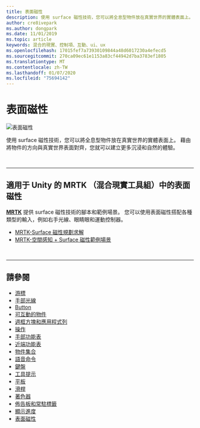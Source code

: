 ```yaml
---
title: 表面磁性
description: 使用 surface 磁性技術，您可以將全息型物件放在真實世界的實體表面上。
author: cre8ivepark
ms.author: dongpark
ms.date: 11/01/2019
ms.topic: article
keywords: 混合的現實、控制項、互動、ui、ux
ms.openlocfilehash: 17015fef7a73930109844a48d6017230a4efecd5
ms.sourcegitcommit: 270ca09ec61e1153a83cf44942d7ba3783ef1805
ms.translationtype: MT
ms.contentlocale: zh-TW
ms.lasthandoff: 01/07/2020
ms.locfileid: "75694142"
---
```

# <a name="surface-magnetism"></a>表面磁性

![表面磁性](images/UX/MRTK_SurfaceMagnetism.gif)

使用 surface 磁性技術，您可以將全息型物件放在真實世界的實體表面上。 藉由將物件的方向與真實世界表面對齊，您就可以建立更多沉浸和自然的體驗。

<br>

---

## <a name="surface-magnetism-in-mrtk-mixed-reality-toolkit-for-unity"></a>適用于 Unity 的 MRTK （混合現實工具組）中的表面磁性
**[MRTK](https://github.com/Microsoft/MixedRealityToolkit-Unity)** 提供 surface 磁性技術的腳本和範例場景。 您可以使用表面磁性搭配各種類型的輸入，例如右手光線、眼睛眼和運動控制器。

* [MRTK-Surface 磁性規劃求解](https://microsoft.github.io/MixedRealityToolkit-Unity/Documentation/README_Solver.html#surfacemagnetism)
* [MRTK-空間感知 + Surface 磁性範例場景](https://github.com/microsoft/MixedRealityToolkit-Unity/blob/mrtk_development/Assets/MixedRealityToolkit.Examples/Demos/Solvers/Scenes/SurfaceMagnetismSpatialAwarenessExample.unity)


<br>

---

## <a name="see-also"></a>請參閱

* [游標](cursors.md)
* [手部光線](point-and-commit.md)
* [Button](button.md)
* [可互動的物件](interactable-object.md)
* [週框方塊和應用程式列](app-bar-and-bounding-box.md)
* [操作](direct-manipulation.md)
* [手部功能表](hand-menu.md)
* [近端功能表](near-menu.md)
* [物件集合](object-collection.md)
* [語音命令](voice-input.md)
* [鍵盤](keyboard.md)
* [工具提示](tooltip.md)
* [平板](slate.md)
* [滑桿](slider.md)
* [著色器](shader.md)
* [佈告板和常駐標籤](billboarding-and-tag-along.md)
* [顯示進度](progress.md)
* [表面磁性](surface-magnetism.md)
